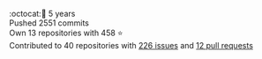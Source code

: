 :octocat::birthday: 5 years  
Pushed 2551 commits  
Own 13 repositories with 458 :star:  
Contributed to 40 repositories with [226 issues](https://github.com/issues?q=is%3Aissue+author%3Aeoli3n) and [12 pull requests](https://github.com/pulls?q=is%3Apr+author%3Aeoli3n+)
